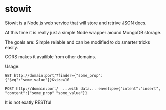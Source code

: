 stowit
======
Stowit is a Node.js web service that will store and retrive JSON docs.

At this time it is really just a simple Node wrapper around MongoDB storage.

The goals are: Simple reliable and can be modified to do smarter tricks easily.

CORS makes it availible from other domains.

Usage:

    GET http://domain:port/?finder={"some_prop":{"$eq":"some_value"}}&size=10

    POST http://domain:port/  ...with data... envelope={"intent":"insert", "content":{"some_prop":"some_value"}}

It is not exatly RESTful
